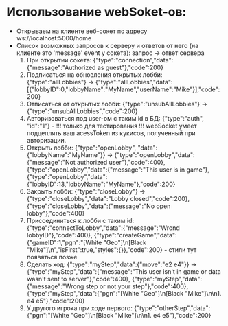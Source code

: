 # Использование webSoket-ов:
- Открываем на клиенте веб-сокет по адресу ws://localhost:5000/home
- Список возможных запросов к серверу и ответов от него (на клиенте это 'message' event у сокета): запрос -> ответ сервера
    1) При открытии сокета: {"type":"connection","data":{"message":"Authorized as guest"},"code":200}
    2) Подписаться на обновления открытых лобби: {"type":"allLobbies"} -> {"type":"allLobbies","data":[{"lobbyID":0,"lobbyName":"MyName","userName":"Mike"}],"code":200} 
    3) Отписаться от открытых лобби: {"type":"unsubAllLobbies"} -> {"type":"unsubAllLobbies","code":200} 
    4) Авторизоваться под user-ом с таким id в БД: {"type":"auth", "id":"1"} - !!! только для тестирования !!! webSocket умеет подцеплять ваш acessToken из кукисов, полученный при авторизации.
    5) Открыть лобби: {"type":"openLobby", "data":{"lobbyName":"MyName"}} -> {"type":"openLobby","data":{"message":"Not authorized user"},"code":400}, {"type":"openLobby","data":{"message":"This user is in game"}, {"type":"openLobby","data":{"lobbyID":13,"lobbyName":"MyName"},"code":200}
    6) Закрыть лобби: {"type":"closeLobby"} -> {"type":"closeLobby","data":"Lobby closed","code":200}, {"type":"closeLobby","data":{"message":"No open lobby"},"code":400}
    7) Присоединиться к лобби с таким id: {"type":"connectToLobby","data":{"message":"Wrond lobbyID"},"code":400}, {"type":"createGame","data":{"gameID":1,"pgn":"[White \"Geo\"]\n[Black \"Mike\"]\n","isFirst":true,"styles":{}},"code":200} - стили тут появяться позже
    8) Сделать ход: {"type":"myStep","data":{"move":"e2 e4"}} -> {"type":"myStep","data":{"message":"This user isn't in game or data wasn't sent to server"},"code":400}, {"type":"myStep","data":{"message":"Wrong step or not your step"},"code":400}, {"type":"myStep","data":{"pgn":"[White \"Geo\"]\n[Black \"Mike\"]\n\n1. e4 e5"},"code":200}
    9) У другого игрока при ходе первого: {"type":"otherStep","data":{"pgn":"[White \"Geo\"]\n[Black \"Mike\"]\n\n1. e4 e5"},"code":200}